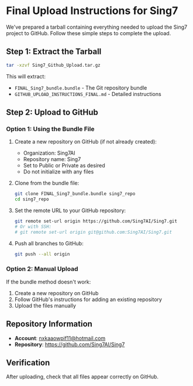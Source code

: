 # Final Upload Instructions for Sing7

We've prepared a tarball containing everything needed to upload the Sing7 project to GitHub. Follow these simple steps to complete the upload.

## Step 1: Extract the Tarball

```bash
tar -xzvf Sing7_Github_Upload.tar.gz
```

This will extract:
- `FINAL_Sing7_bundle.bundle` - The Git repository bundle
- `GITHUB_UPLOAD_INSTRUCTIONS_FINAL.md` - Detailed instructions

## Step 2: Upload to GitHub

### Option 1: Using the Bundle File

1. Create a new repository on GitHub (if not already created):
   - Organization: Sing7AI
   - Repository name: Sing7
   - Set to Public or Private as desired
   - Do not initialize with any files

2. Clone from the bundle file:
   ```bash
   git clone FINAL_Sing7_bundle.bundle sing7_repo
   cd sing7_repo
   ```

3. Set the remote URL to your GitHub repository:
   ```bash
   git remote set-url origin https://github.com/Sing7AI/Sing7.git
   # Or with SSH:
   # git remote set-url origin git@github.com:Sing7AI/Sing7.git
   ```

4. Push all branches to GitHub:
   ```bash
   git push --all origin
   ```

### Option 2: Manual Upload

If the bundle method doesn't work:

1. Create a new repository on GitHub
2. Follow GitHub's instructions for adding an existing repository
3. Upload the files manually

## Repository Information

- **Account**: nxkaaowpif11@hotmail.com
- **Repository**: https://github.com/Sing7AI/Sing7

## Verification

After uploading, check that all files appear correctly on GitHub. 